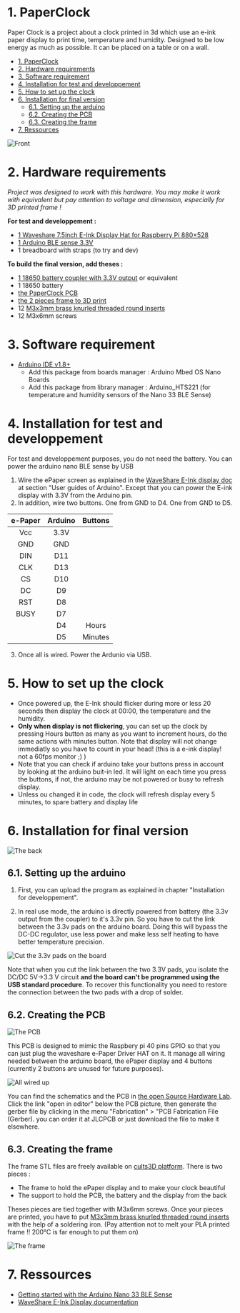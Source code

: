 

# 1. PaperClock

Paper Clock is a project about a clock printed in 3d which use an e-ink paper display to print time, temperature and humidity.
Designed to be low energy as much as possible. It can be placed on a table or on a wall.

- [1. PaperClock](#1-paperclock)
- [2. Hardware requirements](#2-hardware-requirements)
- [3. Software requirement](#3-software-requirement)
- [4. Installation for test and developpement](#4-installation-for-test-and-developpement)
- [5. How to set up the clock](#5-how-to-set-up-the-clock)
- [6. Installation for final version](#6-installation-for-final-version)
  - [6.1. Setting up the arduino](#61-setting-up-the-arduino)
  - [6.2. Creating the PCB](#62-creating-the-pcb)
  - [6.3. Creating the frame](#63-creating-the-frame)
- [7. Ressources](#7-ressources)

![Front](references/paperclock_front.jpg)

# 2. Hardware requirements

*Project was designed to work with this hardware. You may make it work with equivalent but pay attention to voltage and dimension, especially for 3D printed frame !*

**For test and developpement :**
  - [1 Waveshare 7.5inch E-Ink Display Hat for Raspberry Pi 880×528](https://www.amazon.fr/gp/product/B08QCJFJK5)
  - [1 Arduino BLE sense 3.3V](https://store.arduino.cc/products/arduino-nano-33-ble-sense)
  - 1 breadboard with straps (to try and dev) 

**To build the final version, add theses :**
  - [1 18650 battery coupler with 3.3V output](https://www.amazon.fr/gp/product/B086W7326Q) or equivalent
  - 1 18650 battery
  - [the PaperClock PCB](https://oshwlab.com/Fox2k/e-paper-clock)
  - [the 2 pieces frame to 3D print](https://cults3d.com/fr/mod%C3%A8le-3d/maison/cadre-pour-l-horloge-paperclock)
  - 12 [M3x3mm brass knurled threaded round inserts](https://www.amazon.co.uk/s?k=M3x3mm+brass+knurled+threaded+round+inserts)
  - 12 M3x6mm screws

# 3. Software requirement

- [Arduino IDE v1.8+](https://www.arduino.cc/en/software)
    - Add this package from boards manager : Arduino Mbed OS Nano Boards
    - Add this package from library manager : Arduino_HTS221 (for temperature and humidity sensors of the Nano 33 BLE Sense)

# 4. Installation for test and developpement

For test and developpement purposes, you do not need the battery. You can power the arduino nano BLE sense by USB

1. Wire the ePaper screen as explained in the [WaveShare E-Ink display doc](https://www.waveshare.com/wiki/7.5inch_HD_e-Paper_HAT_(B)) at section "User guides of Arduino". Except that you can power the E-ink display with 3.3V from the Arduino pin.
2. In addition, wire two buttons. One from GND to D4. One from GND to D5.

| e-Paper | Arduino | Buttons |
| :-----: | :-----: | :-----: |
|   Vcc   |  3.3V   |         |
|   GND   |   GND   |         |
|   DIN   |   D11   |         |
|   CLK   |   D13   |         |
|   CS    |   D10   |         |
|   DC    |   D9    |         |
|   RST   |   D8    |         |
|  BUSY   |   D7    |         |
|         |   D4    |  Hours  |
|         |   D5    | Minutes |

3. Once all is wired. Power the Ardunio via USB.

# 5. How to set up the clock

- Once powered up, the E-Ink should flicker during more or less 20 seconds then display the clock at 00:00, 
the temperature and the humidity.
- **Only when display is not flickering**, you can set up the clock by pressing Hours button as many as you want to increment hours, do the same actions with minutes button. Note that display will not change immediatly so you have to count in your head! (this is a e-ink display! not a 60fps monitor ;) )
- Note that you can check if arduino take your buttons press in account by looking at the arduino buit-in led. It will light on each time you press the buttons, if not, the arduino may be not powered or busy to refresh display.
- Unless ou changed it in code, the clock will refresh display every 5 minutes, to spare battery and display life

# 6. Installation for final version

![The back](references/paperclock_back.jpg)

## 6.1. Setting up the arduino

1. First, you can upload the program as explained in chapter "Installation for developpement". 

2. In real use mode, the arduino is directly powered from battery (the 3.3v output from the coupler) to it's 3.3v pin. So you have to cut the link between the 3.3v pads on the arduino board. Doing this will bypass the DC-DC regulator, use less power and make less self heating to have better temperature precision.

![Cut the 3.3v pads on the board](https://www.arduino.cc/wiki/static/808f3c9be6775abd2b749054fe546fff/c1b63/BLESense_CUT3v3.png)

Note that when you cut the link between the two 3.3V pads, you isolate the DC/DC 5V->3.3 V circuit **and the board can't be programmed using the USB standard procedure**. To recover this functionality you need to restore the connection between the two pads with a drop of solder. 

## 6.2. Creating the PCB

![The PCB](references/paperclock_pcb.jpg)

This PCB is designed to mimic the Raspbery pi 40 pins GPIO so that you can just plug the waveshare e-Paper Driver HAT on it. It manage all wiring needed between the arduino board, the ePaper display and 4 buttons (currently 2 buttons are unused for future purposes).

![All wired up](references/paperclock_wiring.jpg)

You can find the schematics and the PCB in [the open Source Hardware Lab](https://oshwlab.com/Fox2k/e-paper-clock). Click the link "open in editor" below the PCB picture, then generate the gerber file by clicking in the menu "Fabrication" > "PCB Fabrication File (Gerber). you can order it at JLCPCB or just download the file to make it elsewhere.

## 6.3. Creating the frame

The frame STL files are freely available on [cults3D platform](https://cults3d.com/fr/mod%C3%A8le-3d/maison/cadre-pour-l-horloge-paperclock). There is two pieces :
* The frame to hold the ePaper display and to make your clock beautiful
* The support to hold the PCB, the battery and the display from the back

Theses pieces are tied together with M3x6mm screws. Once your pieces are printed, you have to put [M3x3mm brass knurled threaded round inserts](https://www.amazon.co.uk/s?k=M3x3mm+brass+knurled+threaded+round+inserts) with the help of a soldering iron. (Pay attention not to melt your PLA printed frame !! 200°C is far enough to put them on)

![The frame](references/paperclock_frame.jpg)

# 7. Ressources

- [Getting started with the Arduino Nano 33 BLE Sense](https://www.arduino.cc/en/Guide/NANO33BLESense)
- [WaveShare E-Ink Display documentation](https://www.waveshare.com/wiki/7.5inch_HD_e-Paper_HAT_(B))
